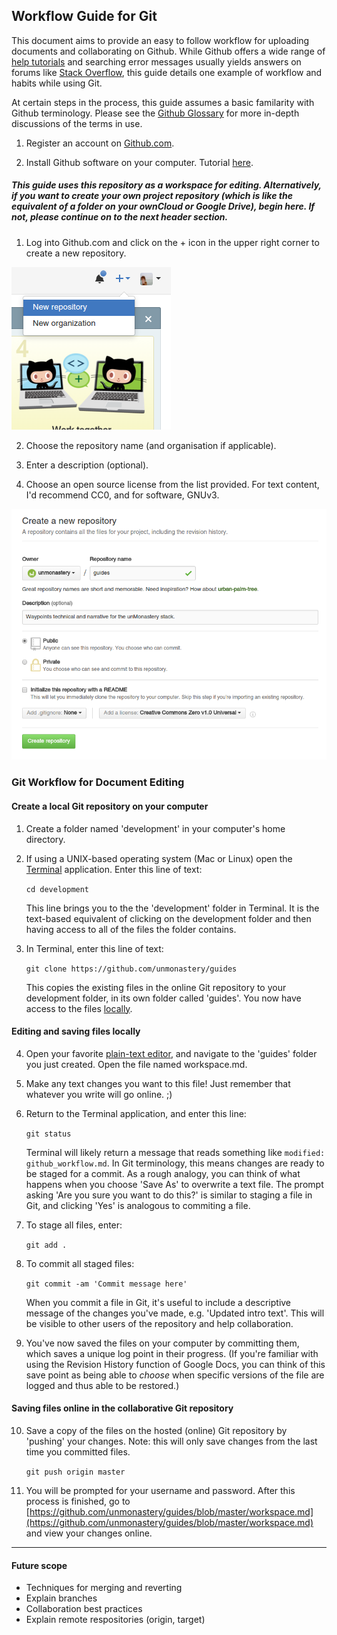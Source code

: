 ## Workflow Guide for Git

This document aims to provide an easy to follow workflow for uploading documents and collaborating on Github. While Github offers a wide range of [help tutorials](https://guides.github.com/activities/hello-world/) and searching error messages usually yields answers on forums like [Stack Overflow](http://stackoverflow.com), this guide details one example of workflow and habits while using Git. 

At certain steps in the process, this guide assumes a basic familarity with Github terminology. Please see the [Github Glossary](https://help.github.com/articles/github-glossary/) for more in-depth discussions of the terms in use.

1. Register an account on [Github.com](http://github.com).

1. Install Github software on your computer. Tutorial [here](https://git-scm.com/book/en/v2/Getting-Started-Installing-Git).

##### This guide uses this repository as a workspace for editing. Alternatively, if you want to create your own project repository (which is like the equivalent of a folder on your ownCloud or Google Drive), begin here. If not, please continue on to the next header section.

1. Log into Github.com and click on the + icon in the upper right corner to create a new repository.

![](images/git_create_repo1.png)

2. Choose the repository name (and organisation if applicable).

3. Enter a description (optional).

4. Choose an open source license from the list provided. For text content, I'd recommend CC0, and for software, GNUv3.

![](images/git_create_repo2.png)

### Git Workflow for Document Editing

#### Create a local Git repository on your computer

1. Create a folder named 'development' in your computer's home directory.

2. If using a UNIX-based operating system (Mac or Linux) open the [Terminal](https://en.wikipedia.org/wiki/Terminal_emulator) application. Enter this line of text:

    `cd development`

	This line brings you to the the 'development' folder in Terminal. It is the text-based equivalent of clicking on the development folder and then having access to all of the files the folder contains.

3. In Terminal, enter this line of text:

    `git clone https://github.com/unmonastery/guides`

	This copies the existing files in the online Git repository to your development folder, in its own folder called 'guides'. You now have access to the files [locally](http://www.webopedia.com/TERM/L/local.html).

#### Editing and saving files locally

4. Open your favorite [plain-text editor](http://lifehacker.com/five-best-text-editors-1564907215), and navigate to the 'guides' folder you just created. Open the file named workspace.md.

5. Make any text changes you want to this file! Just remember that whatever you write will go online. ;)

6. Return to the Terminal application, and enter this line:

    `git status`

	Terminal will likely return a message that reads something like `modified:   github_workflow.md`. In Git terminology, this means changes are ready to be staged for a commit. As a rough analogy, you can think of what happens when you choose 'Save As' to overwrite a text file. The prompt asking 'Are you sure you want to do this?' is similar to staging a file in Git, and clicking 'Yes' is analogous to commiting a file.

7. To stage all files, enter:
 
    `git add .`

8. To commit all staged files:

    `git commit -am 'Commit message here'`

	When you commit a file in Git, it's useful to include a descriptive message of the changes you've made, e.g. 'Updated intro text'. This will be visible to other users of the repository and help collaboration.

9. You've now saved the files on your computer by committing them, which saves a unique log point in their progress. (If you're familiar with using the Revision History function of Google Docs, you can think of this save point as being able to *choose* when specific versions of the file are logged and thus able to be restored.) 

#### Saving files online in the collaborative Git repository

10. Save a copy of the files on the hosted (online) Git repository by 'pushing' your changes. Note: this will only save changes from the last time you committed files.

	`git push origin master`

11. You will be prompted for your username and password. After this process is finished, go to [https://github.com/unmonastery/guides/blob/master/workspace.md](https://github.com/unmonastery/guides/blob/master/workspace.md) and view your changes online.

------------------------

#### Future scope

*  Techniques for merging and reverting
*  Explain branches
*  Collaboration best practices
*  Explain remote respositories (origin, target)
